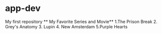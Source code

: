 # app-dev
My first repository
** My Favorite Series and Movie**
1.The Prison Break
2. Grey's Anatomy
3. Lupin
4. New Amsterdam
5.Purple Hearts 
